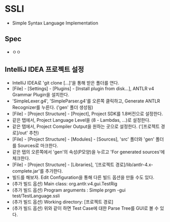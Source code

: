 # SSLI

- Simple Syntax Language Implementation

## Spec

- ㅇㅇ

## IntelliJ IDEA 프로젝트 설정

* IntelliJ IDEA로 'git clone [...]'을 통해 받은 폴더를 연다.
* [File] - [Settings] - [Plugins] - [Install plugin from disk...], ANTLR v4 Grammar Plugin을 설치한다.
* 'SimpleLexer.g4', 'SimpleParser.g4'를 오른쪽 클릭하고, Generate ANTLR Recognizer를 누른다. ('gen' 폴더 생성됨)
* [File] - [Project Structure] - [Project], Project SDK를 1.8버전으로 설정한다.
* 같은 탭에서, Project Language Level을 (8 - Lambdas, ...)로 설정한다.
* 같은 탭에서, Project Compiler Output을 원하는 곳으로 설정한다. ('[프로젝트 경로]/out' 추천)
* [File] - [Project Structure] - [Modules] - [Sources], 'src' 폴더와 'gen' 폴더를 Sources로 마크한다.
* 같은 탭의 오른쪽에서 'gen'의 속성(P모양)을 누르고 'For generated sources'에 체크한다.
* [File] - [Project Structure] - [Libraries], '[프로젝트 경로]/lib/antlr-4.x-complete.jar'를 추가한다.
* 빌드를 해보자. Edit Configuration을 통해 다른 빌드 옵션을 만들 수도 있다.
* (추가 빌드 옵션) Main class: org.antlr.v4.gui.TestRig
* (추가 빌드 옵션) Program arguments : Simple prgm -gui test/TestLanguage.ssli
* (추가 빌드 옵션) Working directory: [프로젝트 경로]
* (추가 빌드 옵션) 위와 같이 하면 Test Case에 대한 Parse Tree를 GUI로 볼 수 있다.

